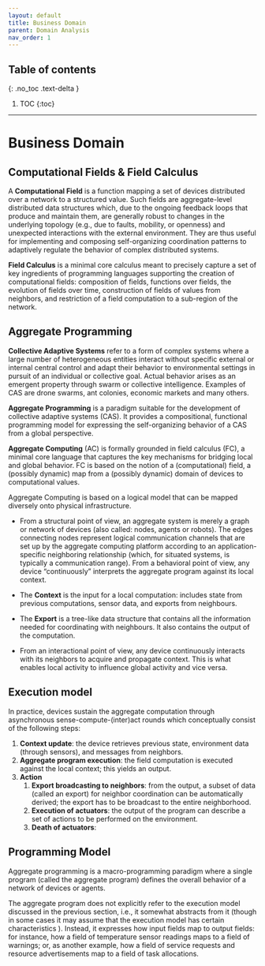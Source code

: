```yaml
---
layout: default
title: Business Domain
parent: Domain Analysis
nav_order: 1
---
```

## Table of contents
{: .no_toc .text-delta }
1. TOC
{:toc}
---
# Business Domain

## Computational Fields & Field Calculus
A **Computational Field** is a function mapping a set of devices distributed over a network to a structured value. Such fields are aggregate-level distributed data structures which, due to the ongoing feedback loops that produce and maintain them, are generally robust to changes in the underlying topology (e.g., due to faults, mobility, or openness) and unexpected interactions with the external environment. They are thus useful for implementing and composing self-organizing coordination patterns to adaptively regulate the behavior of complex distributed systems.

**Field Calculus** is a minimal core calculus meant to precisely capture a set of key ingredients of programming languages supporting the creation of computational fields: composition of fields, functions over fields, the evolution of fields over time, construction of fields of values from neighbors, and restriction of a field computation to a sub-region of the network.

## Aggregate Programming

**Collective Adaptive Systems** refer to a form of complex systems where a large number of heterogeneous entities interact without specific external or internal central control and adapt their behavior to environmental settings in pursuit of an individual or collective goal. Actual behavior arises as an emergent property through swarm or collective intelligence.
Examples of CAS are drone swarms, ant colonies, economic markets and many others.

**Aggregate Programming** is a paradigm suitable for the development of collective adaptive systems (CAS). It provides a compositional, functional programming model for expressing the self-organizing behavior of a CAS from a global perspective.

**Aggregate Computing** (AC) is formally grounded in field calculus (FC), a minimal core language that captures the key mechanisms for bridging local and global behavior. FC is based on the notion of a (computational) field, a (possibly dynamic) map from a (possibly dynamic) domain of devices to computational values.

Aggregate Computing is based on a logical model that can be mapped diversely onto physical infrastructure.

* From a structural point of view, an aggregate system is merely a graph or network of devices (also called: nodes, agents or robots). The edges connecting nodes represent logical communication channels that are set up by the aggregate computing platform according to an application-specific neighboring relationship (which, for situated systems, is typically a communication range).
From a behavioral point of view, any device “continuously” interprets the aggregate program against its local context.

<!-- TODO: check if this is correct -->
* The **Context** is the input for a local computation: includes state from previous computations, sensor data, and exports from neighbours.

<!-- TODO: check if this is correct -->
* The **Export** is a tree-like data structure that contains all the information needed for coordinating with neighbours. It also contains the output of the computation.

* From an interactional point of view, any device continuously interacts with its neighbors to acquire and propagate context. This is what enables local activity to influence global activity and vice versa.

## Execution model

In practice, devices sustain the aggregate computation through asynchronous sense-compute-(inter)act rounds which conceptually consist of the following steps:

1. **Context update**: the device retrieves previous state, environment data (through sensors), and messages from neighbors.
2. **Aggregate program execution**: the field computation is executed against the local context; this yields an output. <!--TODO define output-->
3. **Action**
    1. **Export broadcasting to neighbors**: from the output, a subset of data (called an export) for neighbor coordination can be automatically derived; the export has to be broadcast to the entire neighborhood.
    2. **Execution of actuators**: the output of the program can describe a set of actions to be performed on the environment.
    3. **Death of actuators**: <!--TODO define what happens death of actuators-->

<!--TODO se ho salvato la password in una rep noi la mandiamo ai nostri vicini?? riferito ad export e output-->

<!--TODO consiglia di separare quello che deve rimanere in macchina con quello che dev'essere mandato via, aka ciò che ho in una rep potrebbe essere il mio stato nel round successivo-->




## Programming Model

Aggregate programming is a macro-programming paradigm where a single program (called the aggregate program) defines the overall behavior of a network of devices or agents.

The aggregate program does not explicitly refer to the execution model discussed in the previous section, i.e., it somewhat abstracts from it 
(though in some cases it may assume that the execution model has certain characteristics <!--TODO QUALI? - troppo generico-->). 
Instead, it expresses how input fields map to output fields: for instance, how a field of temperature sensor readings maps to a field of warnings; or, as another example, how a field of service requests and resource advertisements map to a field of task allocations.

<!--TODO WAKE SINCRONIZATION means che facciamo il funzionamento a round (scafi è a round, ma un nostro collega lo sta facendo in maniera reattiva, quindi non è piu a round) our decisione | quindi è necessaria una sincronizzazione tra i round per far si che non ci sia qualcuno che faccia un round all'ora e uno che ne fa tanti-->